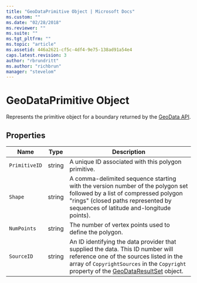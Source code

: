 ```yaml
---
title: "GeoDataPrimitive Object | Microsoft Docs"
ms.custom: ""
ms.date: "02/28/2018"
ms.reviewer: ""
ms.suite: ""
ms.tgt_pltfrm: ""
ms.topic: "article"
ms.assetid: 446a2621-cf5c-4df4-9e75-138ad91a54e4
caps.latest.revision: 3
author: "rbrundritt"
ms.author: "richbrun"
manager: "stevelom"
---
```

# GeoDataPrimitive Object
Represents the primitive object for a boundary returned by the [GeoData API](Geodata%20API%20\(Preview\).xml). 

## Properties

Name                | Type           | Description
------------------- | -------------- | -----------------------------
`PrimitiveID`       | string         | A unique ID associated with this polygon primitive. 
`Shape`             | string         | A comma-delimited sequence starting with the version number of the polygon set followed by a list of compressed polygon "rings" (closed paths represented by sequences of latitude and-longitude points).
`NumPoints`         | string         | The number of vertex points used to define the polygon.
`SourceID`          | string         | An ID identifying the data provider that supplied the data. This ID number will reference one of the sources listed in the array of `CopyrightSources` in the `Copyright` property of the [GeoDataResultSet](../v8-web-control/geodataresultset-object.md) object.

